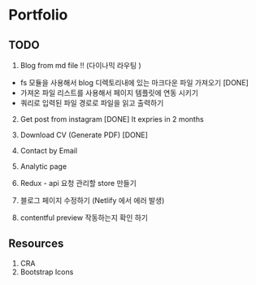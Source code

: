 # Portfolio

## TODO

1. Blog from md file !! (다이나믹 라우팅 )

- fs 모듈을 사용해서 blog 디렉토리내에 있는 마크다운 파일 가져오기 [DONE]
- 가져온 파일 리스트를 사용해서 페이지 템플릿에 연동 시키기
- 쿼리로 입력된 파일 경로로 파일을 읽고 출력하기

2. Get post from instagram [DONE] It expries in 2 months
3. Download CV (Generate PDF) [DONE]
4. Contact by Email
5. Analytic page
6. Redux - api 요청 관리할 store 만들기

7. 블로그 페이지 수정하기 (Netlify 에서 에러 발생)
8. contentful preview 작동하는지 확인 하기

## Resources

1. CRA
2. Bootstrap Icons
